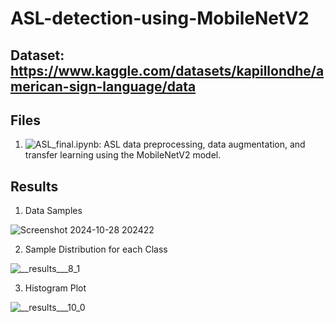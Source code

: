 # ASL-detection-using-MobileNetV2

## Dataset: https://www.kaggle.com/datasets/kapillondhe/american-sign-language/data

## Files
1. ![ASL_final.ipynb](https://github.com/hoomanbing/ASL-detection-using-MobileNetV2/blob/main/asl-final.ipynb): ASL data preprocessing, data augmentation, and transfer learning using the MobileNetV2 model.

## Results

1. Data Samples
   
![Screenshot 2024-10-28 202422](https://github.com/user-attachments/assets/6bc2ae0b-b0d9-4ef4-abb4-5b81c602defd)

2. Sample Distribution for each Class
   
![__results___8_1](https://github.com/user-attachments/assets/b3a1e222-fbab-4073-bbc6-102abc2cb91d)

3. Histogram Plot
   
![__results___10_0](https://github.com/user-attachments/assets/15c38c33-fcab-4077-a4ad-68a70126d535)
